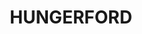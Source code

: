 ---
lastmod: '2025-04-06T06:05:20+00:00'
latitude: -29.1707458
layout: suburb
longitude: 144.6153754
postcode: '2840'
state: NSW
title: HUNGERFORD
url: /nsw/hungerford/
---